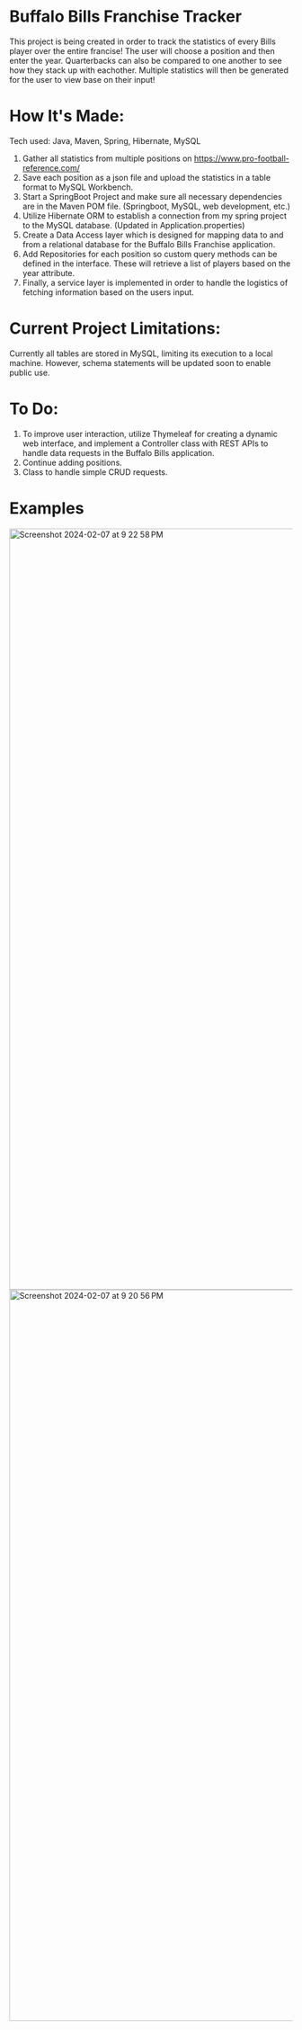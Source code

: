 # Buffalo Bills Franchise Tracker
This project is being created in order to track the statistics of every Bills player over the entire francise!  The user will choose a position and then enter the year.
Quarterbacks can also be compared to one another to see how they stack up with eachother.
Multiple  statistics will then be generated for the user to view base on their input!

# How It's Made:
Tech used: Java, Maven, Spring, Hibernate, MySQL

1. Gather all statistics from multiple positions on https://www.pro-football-reference.com/
2. Save each position as a json file and upload the statistics in a table format to MySQL Workbench.
3. Start a SpringBoot Project and make sure all necessary dependencies are in the Maven POM file.  (Springboot, MySQL, web development, etc.)
4. Utilize Hibernate ORM to establish a connection from my spring project to the MySQL database.  (Updated in Application.properties)
5. Create a Data Access layer which is designed for mapping data to and from a relational database for the Buffalo Bills Franchise application.
6. Add Repositories for each position so custom query methods can be defined in the interface.  These will retrieve a list of players based on the year attribute.
7. Finally, a service layer is implemented in order to handle the logistics of fetching information based on the users input.

# Current Project Limitations:
Currently all tables are stored in MySQL, limiting its execution to a local machine. However, schema statements will be updated soon to enable public use.

 # To Do:
 1. To improve user interaction, utilize Thymeleaf for creating a dynamic web interface, and implement a Controller class with REST APIs to handle data requests in the Buffalo Bills application.
 2. Continue adding positions.
 3. Class to handle simple CRUD requests.


# Examples
<img width="1354" alt="Screenshot 2024-02-07 at 9 22 58 PM" src="https://github.com/bjjbuffalo/Buffalo-Bills-Franchise/assets/156975855/edf2cd70-8ffc-46c9-80c8-e2793b647e10">
<img width="1301" alt="Screenshot 2024-02-07 at 9 20 56 PM" src="https://github.com/bjjbuffalo/Buffalo-Bills-Franchise/assets/156975855/532fb26b-0ecf-48d4-866d-aba9d4d15310">


